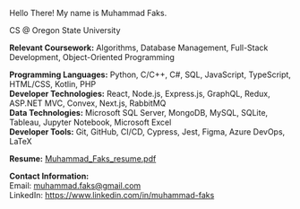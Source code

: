 Hello There! My name is Muhammad Faks.

CS @ Oregon State University

**Relevant Coursework:** Algorithms, Database Management, Full-Stack Development, Object-Oriented Programming

**Programming Languages:** Python, C/C++, C\#, SQL, JavaScript, TypeScript, HTML/CSS, Kotlin, PHP    
**Developer Technologies:** React, Node.js, Express.js, GraphQL, Redux, ASP.NET MVC, Convex, Next.js, RabbitMQ       
**Data Technologies:** Microsoft SQL Server, MongoDB, MySQL, SQLite, Tableau, Jupyter Notebook, Microsoft Excel        
**Developer Tools:** Git, GitHub, CI/CD, Cypress, Jest, Figma, Azure DevOps, LaTeX    

**Resume:** [Muhammad_Faks_resume.pdf](https://github.com/mfaks/mfaks/files/14844776/Muhammad_Faks_resume.pdf)

**Contact Information:**    
Email: muhammad.faks@gmail.com     
LinkedIn: https://www.linkedin.com/in/muhammad-faks
